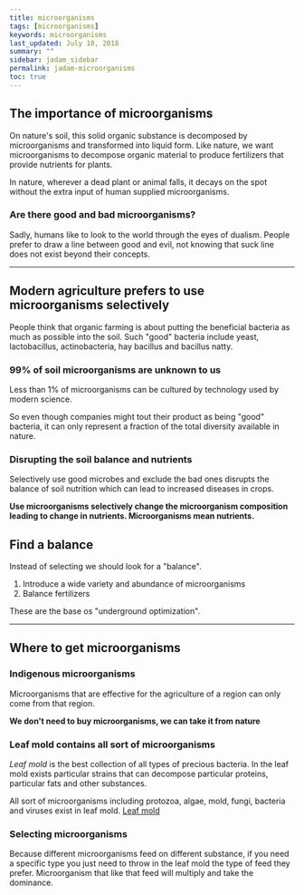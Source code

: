 ```yaml
---
title: microorganisms
tags: [microorganisms]
keywords: microorganisms
last_updated: July 10, 2018
summary: ""
sidebar: jadam_sidebar
permalink: jadam-microorganisms
toc: true
---
```


## The importance of microorganisms
On nature's soil, this solid organic substance is decomposed by microorganisms and transformed into liquid form.
Like nature, we want microorganisms to decompose organic material to produce fertilizers that provide nutrients for plants.

In nature, wherever a dead plant or animal falls, it decays on the spot without the extra input of human supplied microorganisms.

### Are there good and bad microorganisms?
Sadly, humans like to look to the world through the eyes of dualism. People prefer to draw a line between good and evil, not knowing that suck line does not exist beyond their concepts.

---
## Modern agriculture prefers to use microorganisms selectively
People think that organic farming is about putting the beneficial bacteria as much as possible into the soil.
Such "good" bacteria include yeast, lactobacillus, actinobacteria, hay bacillus and bacillus natty.

### 99% of soil microorganisms are unknown to us
Less than 1% of microorganisms can be cultured by technology used by modern science.

So even though companies might tout their product as being "good" bacteria, it can only represent a fraction of the total diversity available in nature.

### Disrupting the soil balance and nutrients
Selectively use good microbes and exclude the bad ones disrupts the balance of soil nutrition which can lead to increased diseases in crops.

**Use microorganisms selectively change the microorganism composition leading to change in nutrients. Microorganisms mean nutrients.**

## Find a balance
Instead of selecting we should look for a "balance".

1. Introduce a wide variety and abundance of microorganisms
2. Balance fertilizers

These are the base os "underground optimization".

---
## Where to get microorganisms

### Indigenous microorganisms
Microorganisms that are effective for the agriculture of a region can only come from that region.

**We don't need to buy microorganisms, we can take it from nature**

### Leaf mold contains all sort of microorganisms
*Leaf mold* is the best collection of all types of precious bacteria.
In the leaf mold exists particular strains that can decompose particular proteins, particular fats and other substances.

All sort of microorganisms including protozoa, algae, mold, fungi, bacteria and viruses exist in leaf mold.
[Leaf mold]()

### Selecting microorganisms
Because different microorganisms feed on different substance, if you need a specific type you just need to throw in the leaf mold the type of feed they prefer.
Microorganism that like that feed will multiply and take the dominance.









